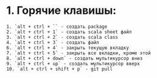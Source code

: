 # 1. Горячие клавишы:
    1. `alt + ctrl + `` - создать package
    2. `alt + ctrl + 1` - создать scala sheet файл
    3. `alt + ctrl + 2` - создать scala class
    4. `alt + ctrl + 3` - создать файл
    6. `alt + ctrl + 4` - закрыть текущую вкладку
    7. `alt + ctrl + 5` - закрыть все вкладки, кроме этой
    8. `alt + ctrl + down` - создать мультикурсор вниз
    9. `alt + ctrl + up` - создать мультикурсор вверх
    10. `alt + ctrl + shift + p` - git pull
